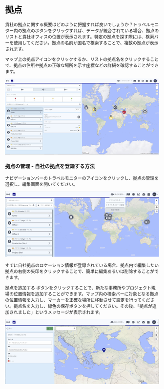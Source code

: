# 拠点

貴社の拠点に関する概要はどのように把握すれば良いでしょうか？トラベルモニター内の拠点のボタンをクリックすれば、データが統合されている場合、拠点のリストと貴社オフィスの位置が表示されます。特定の拠点を探す際には、検索バーを使用してください。拠点の名前か国名で検索することで、複数の拠点が表示されます。

マップ上の拠点アイコンをクリックするか、リストの拠点名をクリックすることで、拠点の住所や拠点の正確な場所を示す座標などの詳細を確認することができます。

![](../../.gitbook/assets/tm_img03%20%282%29.jpg)

### 拠点の管理 - 自社の拠点を登録する方法

ナビゲーションバーのトラベルモニターのアイコンをクリックし、拠点の管理を選択し、編集画面を開いてください。

![](../../.gitbook/assets/site_management%20%285%29.jpg)

すでに自社拠点のロケーション情報が登録されている場合、拠点内で編集したい拠点の右側の矢印をクリックすることで、簡単に編集あるいは削除することができます。

拠点を追加する ボタンをクリックすることで、新たな事務所やプロジェクト現場の位置情報を追加することができます。マップ内の検索バーに対象となる拠点の位置情報を入力し、マーカーを正確な場所に移動させて設定を行ってください。拠点名を入力し、緑色の保存ボタンを押してください。その後、「拠点が追加されました」というメッセージが表示されます。

![](../../.gitbook/assets/site_management_new%20%285%29.jpg)

